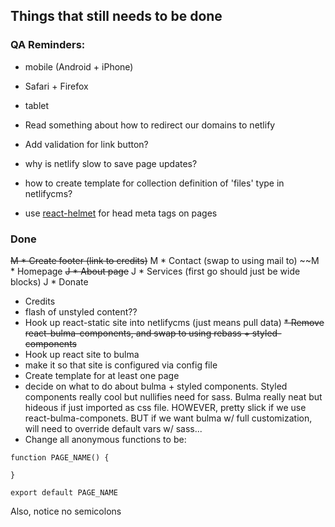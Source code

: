 ## Things that still needs to be done 
### QA Reminders: 
* mobile (Android + iPhone)
* Safari + Firefox
* tablet 


* Read something about how to redirect our domains to netlify
* Add validation for link button?
* why is netlify slow to save page updates?
* how to create template for collection definition of 'files' type in netlifycms?   
* use [react-helmet](https://github.com/nfl/react-helmet) for head meta tags on pages

### Done
~~M * Create footer (link to credits)~~
M * Contact (swap to using mail to)
~~M * Homepage
~~J * About page~~ 
J * Services (first go should just be wide blocks)
J * Donate
* Credits
* flash of unstyled content?? 
* Hook up react-static site into netlifycms (just means pull data)
~~* Remove react-bulma-components, and swap to using rebass + styled-components~~
* Hook up react site to bulma 
* make it so that site is configured via config file
* Create template for at least one page
* decide on what to do about bulma + styled components. Styled components really cool but nullifies need for sass. Bulma really neat but hideous if just imported as css file. HOWEVER, pretty slick if we use react-bulma-componets. BUT if we want bulma w/ full customization, will need to override default vars w/ sass...
* Change all anonymous functions to be: 

```
function PAGE_NAME() {

}

export default PAGE_NAME
```

Also, notice no semicolons
